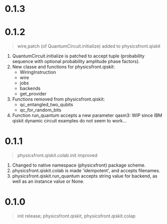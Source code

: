 # 0.1.3
>

# 0.1.2
> wire,patch (of QuantumCircuit.initialize) added to physicsfront.qiskit

1. QuantumCircuit.initialize is patched to accept tuple (probability sequence
   with optional probability amplitude phase factors).
1. New classe and functions for physicsfront.qiskit:
   - WiringInstruction
   - wire
   - jobs
   - backends
   - get_provider
1. Functions removed from physicsfront.qiskit:
   - qc_entangled_two_qubits
   - qc_for_random_bits
1. Function run_quantum accepts a new parameter qasm3: WIP since IBM qiskit
   dynamic circuit examples do not seem to work...

# 0.1.1
> physicsfront.qiskit.colab.init improved

1. Changed to native namespace (physicsfront) package scheme.
1. physicsfront.qiskit.colab is made 'idempotent', and accepts filenames.
1. physicsfront.qiskit.run_quantum accepts string value for backend, as well
   as an instance value or None.

# 0.1.0
> init release; physicsfront.qiskit, physicsfront.qiskit.colap

